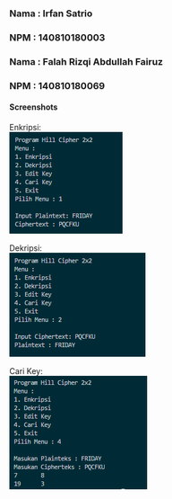 ### Nama  : Irfan Satrio
### NPM   : 140810180003

### Nama  : Falah Rizqi Abdullah Fairuz
### NPM   : 140810180069


#### Screenshots <br>
Enkripsi:<br>
![alt text](https://github.com/FarizAlfairuz/hillcipher/blob/master/screenshot/enkripsi.png "Enkripsi")

Dekripsi:<br>
![alt text](https://github.com/FarizAlfairuz/hillcipher/blob/master/screenshot/dekripsi.png "Dekripsi")

Cari Key:<br>
![alt text](https://github.com/FarizAlfairuz/hillcipher/blob/master/screenshot/cari%20key.png "Cari Key")
